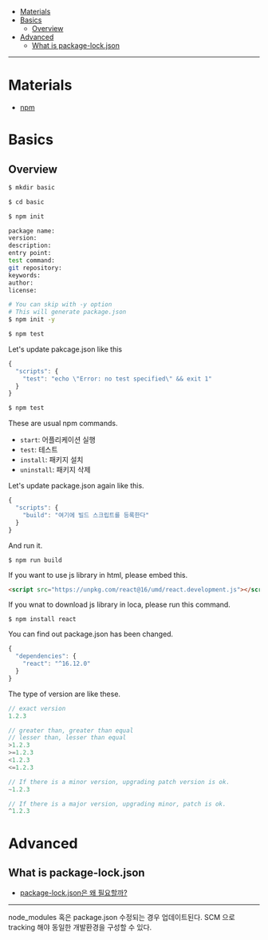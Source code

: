 - [Materials](#materials)
- [Basics](#basics)
  - [Overview](#overview)
- [Advanced](#advanced)
  - [What is package-lock.json](#what-is-package-lockjson)

---

# Materials

* [npm](https://www.npmjs.com/)

# Basics

## Overview

```bash
$ mkdir basic

$ cd basic

$ npm init

package name:
version:
description:
entry point:
test command:
git repository:
keywords:
author:
license:

# You can skip with -y option
# This will generate package.json
$ npm init -y

$ npm test
```

Let's update pakcage.json like this

```js
{
  "scripts": {
    "test": "echo \"Error: no test specified\" && exit 1"
  }
}
```

```bash
$ npm test
```

These are usual npm commands.

* `start`: 어플리케이션 실행
* `test`: 테스트
* `install`: 패키지 설치
* `uninstall`: 패키지 삭제

Let's update package.json again like this.

```js
{
  "scripts": {
    "build": "여기에 빌드 스크립트를 등록한다"
  }
}
```

And run it.

```console
$ npm run build
```

If you want to use js library in html, please embed this.

```html
<script src="https://unpkg.com/react@16/umd/react.development.js"></script>
```

If you wnat to download js library in loca, please run this command.

```console
$ npm install react
```

You can find out package.json has been changed.

```js
{
  "dependencies": {
    "react": "^16.12.0"
  }
}
```

The type of version are like these.

```js
// exact version
1.2.3

// greater than, greater than equal
// lesser than, lesser than equal
>1.2.3
>=1.2.3
<1.2.3
<=1.2.3

// If there is a minor version, upgrading patch version is ok.
~1.2.3

// If there is a major version, upgrading minor, patch is ok.
^1.2.3
```

# Advanced

## What is package-lock.json

* [package-lock.json은 왜 필요할까?](https://hyunjun19.github.io/2018/03/23/package-lock-why-need/)

----

node_modules 혹은 package.json 수정되는 경우 업데이트된다. SCM 으로 tracking 해야 동일한 개발환경을 구성할 수 있다.
